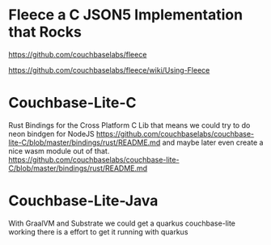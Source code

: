 # Fleece a C JSON5 Implementation that Rocks

https://github.com/couchbaselabs/fleece

https://github.com/couchbaselabs/fleece/wiki/Using-Fleece

# Couchbase-Lite-C
Rust Bindings for the Cross Platform C Lib that means we could try to do neon bindgen for NodeJS https://github.com/couchbaselabs/couchbase-lite-C/blob/master/bindings/rust/README.md
and maybe later even create a nice wasm module out of that. https://github.com/couchbaselabs/couchbase-lite-C/blob/master/bindings/rust/README.md

# Couchbase-Lite-Java
With GraalVM and Substrate we could get a quarkus couchbase-lite working there is a effort to get it running with quarkus 

